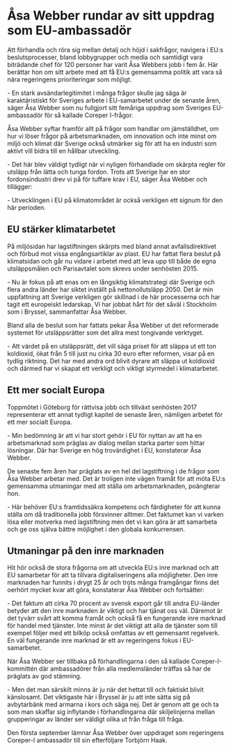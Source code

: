 # Åsa Webber rundar av sitt uppdrag som EU-ambassadör

Att förhandla och röra sig mellan detalj och höjd i sakfrågor, navigera i EU:s beslutsprocesser, bland lobbygrupper och media och samtidigt vara biträdande chef för 120 personer har varit Åsa Webbers jobb i fem år. Här berättar hon om sitt arbete med att få EU:s gemensamma politik att vara så nära regeringens prioriteringar som möjligt.


\- En stark avsändarlegitimitet i många frågor skulle jag säga är karaktäristiskt för Sveriges arbete i EU\-samarbetet under de senaste åren, säger Åsa Webber som nu fullgjort sitt femåriga uppdrag som Sveriges EU\-ambassadör för så kallade Coreper I\-frågor.

Åsa Webber syftar framför allt på frågor som handlar om jämställdhet, om hur vi löser frågor på arbetsmarknaden, om innovation och inte minst om miljö och klimat där Sverige också utmärker sig för att ha en industri som aktivt vill bidra till en hållbar utveckling.

\- Det här blev väldigt tydligt när vi nyligen förhandlade om skärpta regler för utsläpp från lätta och tunga fordon. Trots att Sverige har en stor fordonsindustri drev vi på för tuffare krav i EU, säger Åsa Webber och tillägger:

\- Utvecklingen i EU på klimatområdet är också verkligen ett signum för den här perioden.

## EU stärker klimatarbetet

På miljösidan har lagstiftningen skärpts med bland annat avfallsdirektivet och förbud mot vissa engångsartiklar av plast. EU har fattat flera beslut på klimatsidan och går nu vidare i arbetet med att leva upp till både de egna utsläppsmålen och Parisavtalet som skrevs under senhösten 2015\.

\- Nu är fokus på att enas om en långsiktig klimatstrategi där Sverige och flera andra länder har siktet inställt på nettonollutsläpp 2050\. Det är min uppfattning att Sverige verkligen gör skillnad i de här processerna och har tagit ett europeiskt ledarskap. Vi har jobbat hårt för det såväl i Stockholm som i Bryssel, sammanfattar Åsa Webber.

Bland alla de beslut som har fattats pekar Åsa Webber ut det reformerade systemet för utsläppsrätter som det allra mest tongivande verktyget.

\- Att värdet på en utsläppsrätt, det vill säga priset för att släppa ut ett ton koldioxid, ökat från 5 till just nu cirka 30 euro efter reformen, visar på en tydlig riktning. Det har med andra ord blivit dyrare att släppa ut koldioxid och därmed har vi skapat ett verkligt och viktigt styrmedel i klimatarbetet.

## Ett mer socialt Europa

Toppmötet i Göteborg för rättvisa jobb och tillväxt senhösten 2017 representerar ett annat tydligt kapitel de senaste åren, nämligen arbetet för ett mer socialt Europa.

\- Min bedömning är att vi har stort gehör i EU för nyttan av att ha en arbetsmarknad som präglas av dialog mellan starka parter som hittar lösningar. Där har Sverige en hög trovärdighet i EU, konstaterar Åsa Webber.

De senaste fem åren har präglats av en hel del lagstiftning i de frågor som Åsa Webber arbetar med. Det är troligen inte vägen framåt för att möta EU:s gemensamma utmaningar med att ställa om arbetsmarknaden, poängterar hon.

\- Här behöver EU:s framtidssäkra kompetens och färdigheter för att kunna ställa om då traditionella jobb försvinner alltmer. Det faktumet kan vi varken lösa eller motverka med lagstiftning men det vi kan göra är att samarbeta och ge oss själva bättre möjlighet i den globala konkurrensen.

## Utmaningar på den inre marknaden

Hit hör också de stora frågorna om att utveckla EU:s inre marknad och att EU samarbetar för att ta tillvara digitaliseringens alla möjligheter. Den inre marknaden har funnits i drygt 25 år och trots många framgångar finns det oerhört mycket kvar att göra, konstaterar Åsa Webber och fortsätter:

\- Det faktum att cirka 70 procent av svensk export går till andra EU\-länder betyder att den inre marknaden är viktigt och har tjänat oss väl. Däremot är det tyvärr svårt att komma framåt och också få en fungerande inre marknad för handel med tjänster. Inte minst är det viktigt att alla de tjänster som till exempel följer med ett bilköp också omfattas av ett gemensamt regelverk. En väl fungerande inre marknad är ett av regeringens fokus i EU\-samarbetet.

När Åsa Webber ser tillbaka på förhandlingarna i den så kallade Coreper\-I\-kommittén där ambassadörer från alla medlemsländer träffas så har de präglats av god stämning.

\- Men det man särskilt minns är ju när det hettat till och faktiskt blivit känslosamt. Det viktigaste här i Bryssel är ju att inte sätta sig på avbytarbänk med armarna i kors och säga nej. Det är genom att ge och ta som man skaffar sig inflytande i förhandlingarna där skiljelinjerna mellan grupperingar av länder ser väldigt olika ut från fråga till fråga.

Den första september lämnar Åsa Webber över uppdraget som regeringens Coreper\-I ambassadör till sin efterföljare Torbjörn Haak.
